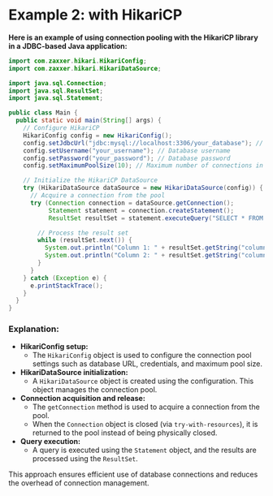 # Example 2: with HikariCP
**Here is an example of using connection pooling with the HikariCP library in a JDBC-based Java application:**
```java
import com.zaxxer.hikari.HikariConfig;
import com.zaxxer.hikari.HikariDataSource;

import java.sql.Connection;
import java.sql.ResultSet;
import java.sql.Statement;

public class Main {
  public static void main(String[] args) {
    // Configure HikariCP
    HikariConfig config = new HikariConfig();
    config.setJdbcUrl("jdbc:mysql://localhost:3306/your_database"); // Database URL
    config.setUsername("your_username"); // Database username
    config.setPassword("your_password"); // Database password
    config.setMaximumPoolSize(10); // Maximum number of connections in the pool

    // Initialize the HikariCP DataSource
    try (HikariDataSource dataSource = new HikariDataSource(config)) {
      // Acquire a connection from the pool
      try (Connection connection = dataSource.getConnection();
           Statement statement = connection.createStatement();
           ResultSet resultSet = statement.executeQuery("SELECT * FROM your_table")) {

        // Process the result set
        while (resultSet.next()) {
          System.out.println("Column 1: " + resultSet.getString("column1"));
          System.out.println("Column 2: " + resultSet.getString("column2"));
        }
      }
    } catch (Exception e) {
      e.printStackTrace();
    }
  }
}
```
### Explanation:
- **HikariConfig setup:**
    - The `HikariConfig` object is used to configure the connection pool settings such as database URL, credentials, and maximum pool size.
- **HikariDataSource initialization:**
    - A `HikariDataSource` object is created using the configuration. This object manages the connection pool.
- **Connection acquisition and release:**
    - The `getConnection` method is used to acquire a connection from the pool.
    - When the `Connection` object is closed (via `try-with-resources`), it is returned to the pool instead of being physically closed.
- **Query execution:**
    - A query is executed using the `Statement` object, and the results are processed using the `ResultSet`.

This approach ensures efficient use of database connections and reduces the overhead of connection management.
